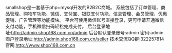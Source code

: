 smallshop是一套基于php+mysql开发的B2B2C商城。
系统包括了订单管理、商品管理、购物车功能、微信、支付宝、银联支付功能、信息管理、会员管理、优惠促销、广告管理等功能模块。
平台可使用微信账号直接登录，更可申请开通微信支付功能，手机微信扫码轻松完成支付。
后台登录地址:http://admin.shop168.com.cn/admin
后台默认登录账号:admin 密码:admin
商户登录地址:http://admin.shop168.com.cn/seller
技术交流QQ群:322257814
官网:http://www.shop168.com.cn